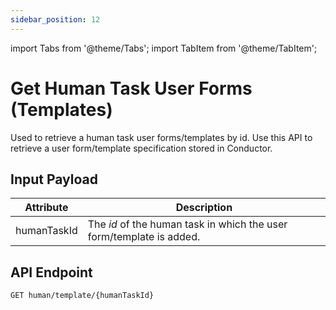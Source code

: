 ```yaml
---
sidebar_position: 12
---
```


import Tabs from '@theme/Tabs';
import TabItem from '@theme/TabItem';

# Get Human Task User Forms (Templates)

Used to retrieve a human task user forms/templates by id. Use this API to retrieve a user form/template specification stored in Conductor.

## Input Payload

| Attribute | Description                                                     |
|-----------|-----------------------------------------------------------------| 
| humanTaskId        | The *id* of the human task in which the user form/template is added. | 

## API Endpoint 

```
GET human/template/{humanTaskId}
```

